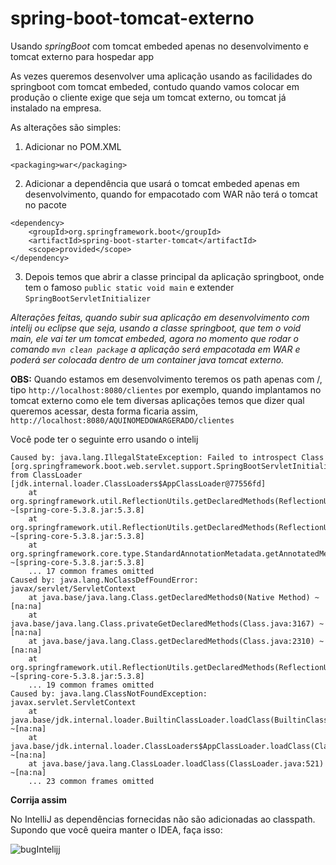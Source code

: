 # spring-boot-tomcat-externo
Usando *springBoot* com tomcat embeded apenas no desenvolvimento e tomcat externo para hospedar app

As vezes queremos desenvolver uma aplicação usando as facilidades do springboot com tomcat embeded, contudo quando vamos colocar em produção o cliente exige que seja um tomcat externo, ou tomcat já instalado na empresa.

As alterações são simples:

1) Adicionar no POM.XML 
```
<packaging>war</packaging>
````
2) Adicionar a dependência que usará o tomcat embeded apenas em desenvolvimento, quando for empacotado com WAR não terá o tomcat no pacote

```
<dependency>
	<groupId>org.springframework.boot</groupId>
	<artifactId>spring-boot-starter-tomcat</artifactId>
	<scope>provided</scope>
</dependency>
```

3) Depois temos que abrir a classe principal da aplicação springboot, onde tem o famoso  `public static void main` e extender  `SpringBootServletInitializer`

*Alterações feitas, quando subir sua aplicação em desenvolvimento com intelij ou eclipse que seja, usando a classe springboot, que tem o void main, ele vai ter um tomcat embeded, agora no momento que rodar o comando `mvn clean package` a aplicação será empacotada em WAR e poderá ser colocada dentro de um container java tomcat externo.*

**OBS:** Quando estamos em desenvolvimento teremos os path apenas com /, tipo `http://localhost:8080/clientes` por exemplo, quando implantamos no tomcat externo como ele tem diversas aplicações temos que dizer qual queremos acessar, desta forma ficaria assim, `http://localhost:8080/AQUINOMEDOWARGERADO/clientes`

Você pode ter o seguinte erro usando o intelij
```
Caused by: java.lang.IllegalStateException: Failed to introspect Class [org.springframework.boot.web.servlet.support.SpringBootServletInitializer] from ClassLoader [jdk.internal.loader.ClassLoaders$AppClassLoader@77556fd]
	at org.springframework.util.ReflectionUtils.getDeclaredMethods(ReflectionUtils.java:481) ~[spring-core-5.3.8.jar:5.3.8]
	at org.springframework.util.ReflectionUtils.getDeclaredMethods(ReflectionUtils.java:455) ~[spring-core-5.3.8.jar:5.3.8]
	at org.springframework.core.type.StandardAnnotationMetadata.getAnnotatedMethods(StandardAnnotationMetadata.java:151) ~[spring-core-5.3.8.jar:5.3.8]
	... 17 common frames omitted
Caused by: java.lang.NoClassDefFoundError: javax/servlet/ServletContext
	at java.base/java.lang.Class.getDeclaredMethods0(Native Method) ~[na:na]
	at java.base/java.lang.Class.privateGetDeclaredMethods(Class.java:3167) ~[na:na]
	at java.base/java.lang.Class.getDeclaredMethods(Class.java:2310) ~[na:na]
	at org.springframework.util.ReflectionUtils.getDeclaredMethods(ReflectionUtils.java:463) ~[spring-core-5.3.8.jar:5.3.8]
	... 19 common frames omitted
Caused by: java.lang.ClassNotFoundException: javax.servlet.ServletContext
	at java.base/jdk.internal.loader.BuiltinClassLoader.loadClass(BuiltinClassLoader.java:583) ~[na:na]
	at java.base/jdk.internal.loader.ClassLoaders$AppClassLoader.loadClass(ClassLoaders.java:178) ~[na:na]
	at java.base/java.lang.ClassLoader.loadClass(ClassLoader.java:521) ~[na:na]
	... 23 common frames omitted
```

**Corrija assim**

No IntelliJ as dependências fornecidas não são adicionadas ao classpath. Supondo que você queira manter o IDEA, faça isso:

![bugIntelijj](https://user-images.githubusercontent.com/8472133/126052352-3a72ab06-e3c9-4810-8bba-5e7f3275a47d.png)
